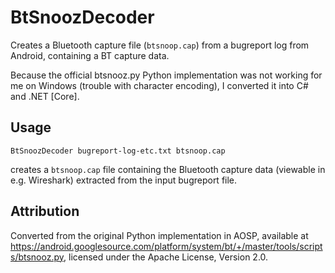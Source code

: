 ﻿BtSnoozDecoder
==============

Creates a Bluetooth capture file (`btsnoop.cap`) from a bugreport log from Android, containing a BT capture data.

Because the official btsnooz.py Python implementation was not working for me on Windows (trouble with character encoding), I converted it into C# and .NET [Core].

Usage
-----

`BtSnoozDecoder bugreport-log-etc.txt btsnoop.cap`

creates a `btsnoop.cap` file containing the Bluetooth capture data (viewable in e.g. Wireshark) extracted from the input bugreport file.

Attribution
-----------

Converted from the original Python implementation in AOSP, available at https://android.googlesource.com/platform/system/bt/+/master/tools/scripts/btsnooz.py, licensed under the Apache License, Version 2.0.
